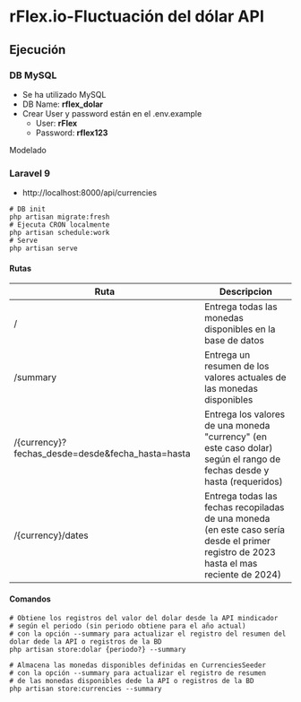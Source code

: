 # rFlex.io-Fluctuación del dólar API

## Ejecución
### DB MySQL 
* Se ha utilizado MySQL
* DB Name: **rflex_dolar**
* Crear User y password están en el .env.example
  * User: **rFlex**
  * Password: **rflex123**

Modelado
### Laravel 9
* http://localhost:8000/api/currencies
```shell
# DB init
php artisan migrate:fresh 
# Ejecuta CRON localmente
php artisan schedule:work
# Serve
php artisan serve
```
#### Rutas
| Ruta                                             | Descripcion                                                                                                                            |
|--------------------------------------------------|----------------------------------------------------------------------------------------------------------------------------------------|
| /                                                | Entrega todas las monedas disponibles en la base de datos                                                                              |
| /summary                                         | Entrega un resumen de los valores actuales de las monedas disponibles                                                                  |
| /{currency}?fechas_desde=desde&fecha_hasta=hasta | Entrega los valores de una moneda "currency" (en este caso dolar) <br/>según el rango de fechas desde y hasta (requeridos)             |
| /{currency}/dates                                | Entrega todas las fechas recopiladas de una moneda <br/>(en este caso sería desde el primer registro de 2023 hasta el mas reciente de 2024) |

#### Comandos
```shell
# Obtiene los registros del valor del dolar desde la API mindicador
# según el periodo (sin periodo obtiene para el año actual)
# con la opción --summary para actualizar el registro del resumen del dolar dede la API o registros de la BD
php artisan store:dolar {periodo?} --summary

# Almacena las monedas disponibles definidas en CurrenciesSeeder
# con la opción --summary para actualizar el registro de resumen 
# de las monedas disponibles dede la API o registros de la BD
php artisan store:currencies --summary
```
